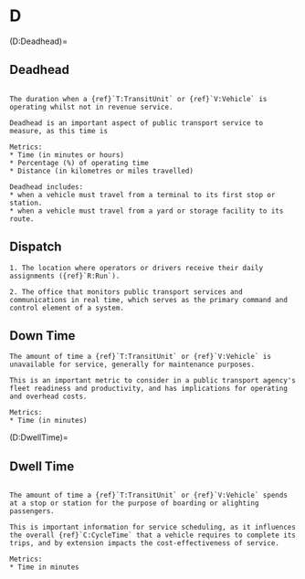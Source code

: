 # D

(D:Deadhead)=
## Deadhead
```{tabbed} Definition

The duration when a {ref}`T:TransitUnit` or {ref}`V:Vehicle` is operating whilst not in revenue service.

Deadhead is an important aspect of public transport service to measure, as this time is
```
```{tabbed} Application
Metrics:
* Time (in minutes or hours)
* Percentage (%) of operating time
* Distance (in kilometres or miles travelled)

Deadhead includes:
* when a vehicle must travel from a terminal to its first stop or station.
* when a vehicle must travel from a yard or storage facility to its route.
```

## Dispatch
```{tabbed} Definition
1. The location where operators or drivers receive their daily assignments ({ref}`R:Run`).

2. The office that monitors public transport services and communications in real time, which serves as the primary command and control element of a system.
```

## Down Time
```{tabbed} Definition
The amount of time a {ref}`T:TransitUnit` or {ref}`V:Vehicle` is unavailable for service, generally for maintenance purposes.

This is an important metric to consider in a public transport agency's fleet readiness and productivity, and has implications for operating and overhead costs.
```
```{tabbed} Application
Metrics:
* Time (in minutes)
```

(D:DwellTime)=
## Dwell Time
```{tabbed} Definition

The amount of time a {ref}`T:TransitUnit` or {ref}`V:Vehicle` spends at a stop or station for the purpose of boarding or alighting passengers.

This is important information for service scheduling, as it influences the overall {ref}`C:CycleTime` that a vehicle requires to complete its trips, and by extension impacts the cost-effectiveness of service.
```
```{tabbed} Application
Metrics:
* Time in minutes
```
